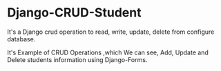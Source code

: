 # Django-CRUD-Student
It's a Django crud operation to read, write, update, delete from configure database.

It's Example of CRUD Operations ,which We can see, Add, Update and Delete students information using Django-Forms. 
